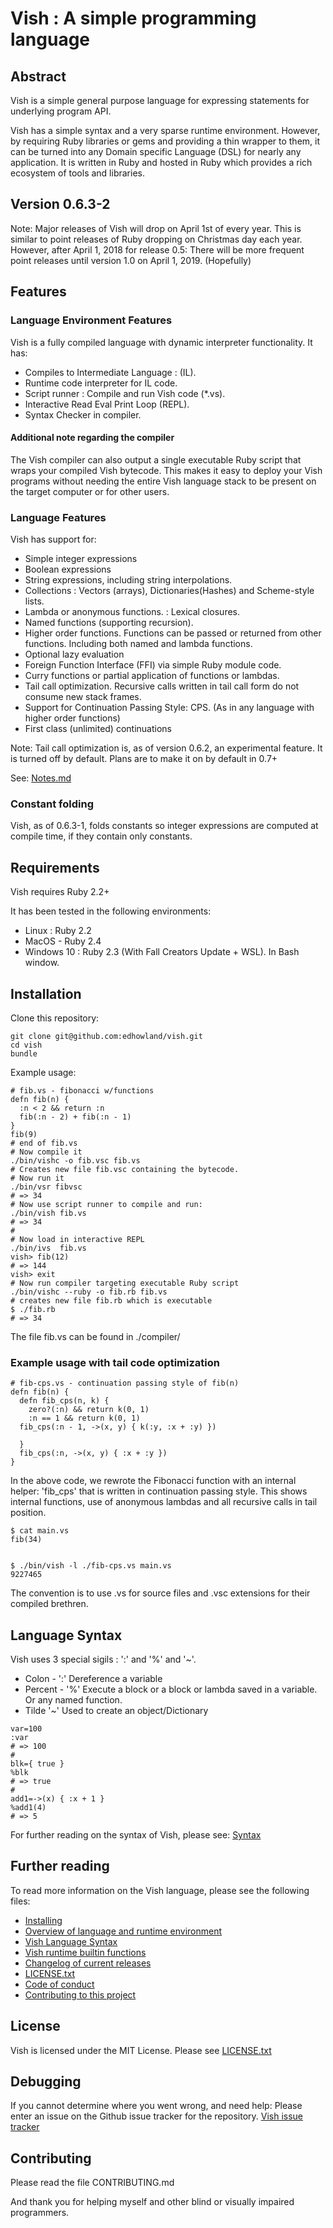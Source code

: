 # Vish : A simple programming language

## Abstract

Vish is a simple general purpose language for expressing  statements for underlying
program API.

Vish has a simple syntax and a very sparse runtime environment.
However, by requiring Ruby libraries or gems and providing a thin wrapper
to them, it can be turned into any Domain specific Language (DSL) for nearly any
application. It is written in Ruby and hosted in Ruby which provides a rich
ecosystem of tools and libraries.


## Version 0.6.3-2

Note: Major releases of Vish will drop on April 1st of every year. This is
similar to point releases of Ruby dropping on Christmas day each year.
However, after April 1, 2018 for release 0.5: There will be more frequent
point releases until version 1.0 on April 1, 2019. (Hopefully)

## Features

### Language Environment Features

Vish is a fully compiled language with dynamic interpreter functionality.
It has:

- Compiles to Intermediate Language : (IL).
- Runtime code interpreter for IL code.
- Script runner : Compile and run Vish code (*.vs).
- Interactive Read Eval Print Loop (REPL).
- Syntax Checker in compiler.

#### Additional note regarding the compiler

The Vish compiler can also output a single executable Ruby script that wraps your
compiled Vish bytecode. This makes it easy to deploy your Vish programs
without needing the entire Vish language stack to be present on the target
computer or for other users.

### Language Features

Vish has support for:

- Simple integer expressions
- Boolean expressions
- String expressions, including string interpolations.
- Collections : Vectors (arrays), Dictionaries(Hashes) and Scheme-style lists.
- Lambda or anonymous functions. : Lexical closures.
- Named functions (supporting recursion).
- Higher order functions. Functions can be passed or returned from other functions. Including both named and lambda functions.
- Optional lazy evaluation
- Foreign Function Interface (FFI) via simple Ruby module code.
- Curry functions or partial application of functions or lambdas.
- Tail call optimization. Recursive calls written in tail call form do not consume new stack frames.
- Support for Continuation Passing Style: CPS. (As in any language with higher order functions)
- First class (unlimited) continuations

Note: Tail call optimization is, as of version 0.6.2, an experimental feature.
It is turned off by default. Plans are to make it on by default in 0.7+

See: [Notes.md](Notes.md)

### Constant folding

Vish, as of 0.6.3-1, folds constants so integer expressions are computed
at compile time, if they contain only constants.

## Requirements

Vish requires Ruby 2.2+


It has been tested in the following environments:

- Linux : Ruby 2.2
- MacOS - Ruby 2.4
- Windows 10 : Ruby 2.3 (With Fall Creators Update + WSL). In Bash window.

## Installation

Clone this repository:

```
git clone git@github.com:edhowland/vish.git
cd vish
bundle
```

Example usage:

```
# fib.vs - fibonacci w/functions
defn fib(n) { 
  :n < 2 && return :n
  fib(:n - 2) + fib(:n - 1)
}
fib(9)
# end of fib.vs
# Now compile it
./bin/vishc -o fib.vsc fib.vs
# Creates new file fib.vsc containing the bytecode.
# Now run it
./bin/vsr fibvsc
# => 34
# Now use script runner to compile and run:
./bin/vish fib.vs
# => 34
#
# Now load in interactive REPL
./bin/ivs  fib.vs
vish> fib(12)
# => 144
vish> exit
# Now run compiler targeting executable Ruby script
./bin/vishc --ruby -o fib.rb fib.vs
# creates new file fib.rb which is executable
$ ./fib.rb
# => 34
```


The file fib.vs can be found in ./compiler/

### Example usage with tail code optimization

```
# fib-cps.vs - continuation passing style of fib(n)
defn fib(n) {
  defn fib_cps(n, k) {
    zero?(:n) && return k(0, 1)
    :n == 1 && return k(0, 1)
  fib_cps(:n - 1, ->(x, y) { k(:y, :x + :y) })

  }
  fib_cps(:n, ->(x, y) { :x + :y })
}
```

In the above code, we rewrote the Fibonacci function with an internal helper:
'fib_cps' that is written in continuation passing style. This shows internal
functions, use of anonymous lambdas and all recursive calls in tail position.

```
$ cat main.vs
fib(34)


$ ./bin/vish -l ./fib-cps.vs main.vs 
9227465
```


The convention is to use .vs for source files and .vsc extensions for their
compiled brethren.

## Language Syntax

Vish uses 3 special sigils : ':' and '%' and '~'.

- Colon - ':'  Dereference a variable
- Percent - '%' Execute a block or a block or lambda saved in a variable. Or any named function.
- Tilde '~' Used to create an object/Dictionary

```
var=100
:var
# => 100
#
blk={ true }
%blk
# => true
#
add1=->(x) { :x + 1 }
%add1(4)
# => 5
```

For further reading on the syntax of Vish, please see:
[Syntax](Syntax.md)

## Further reading

To read more information on the Vish language, please see the following files:

- [Installing](INSTALL.md)
- [Overview of language and runtime environment](Overview.md)
- [Vish Language Syntax](Syntax.md)
- [Vish runtime builtin functions](Builtins.md)
- [Changelog of current releases](CHANGELOG.md)
- [LICENSE.txt](LICENSE.txt)
- [Code of conduct](CODE_OF_CONDUCT.md)
- [Contributing to this project](CONTRIBUTING.md)

## License

Vish is licensed under the MIT License. Please see [LICENSE.txt](LICENSE.txt)

## Debugging

If you cannot determine where you went wrong, and need help: Please
enter an issue on the Github issue tracker for the repository.
[Vish issue tracker](https://github.com/edhowland/vish/issues)

## Contributing

Please read the file 
CONTRIBUTING.md

And thank you for helping myself and other blind or visually impaired programmers.
